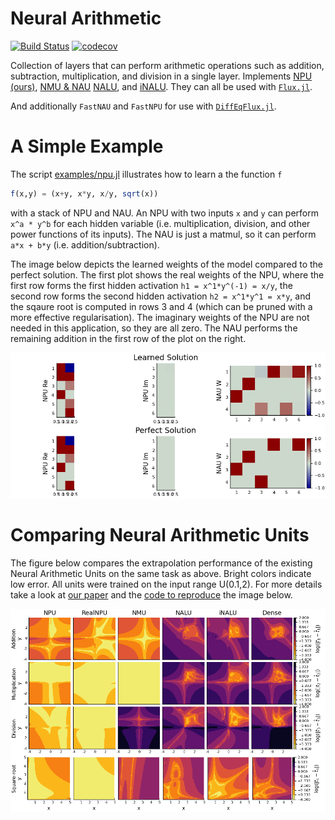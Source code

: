 # Neural Arithmetic

[![Build Status](https://travis-ci.com/nmheim/NeuralArithmetic.jl.svg?branch=master)](https://travis-ci.com/nmheim/NeuralArithmetic.jl)
[![codecov](https://codecov.io/gh/nmheim/NeuralArithmetic.jl/branch/master/graph/badge.svg)](https://codecov.io/gh/nmheim/NeuralArithmetic.jl)

Collection of layers that can perform arithmetic operations such as addition,
subtraction, multiplication, and division in a single layer.  Implements
[NPU (ours)](https://arxiv.org/abs/2006.01681),
[NMU & NAU](https://openreview.net/forum?id=H1gNOeHKPS)
[NALU](https://arxiv.org/abs/1808.00508), and
[iNALU](https://arxiv.org/abs/2003.07629).
They can all be used with [`Flux.jl`](https://github.com/FluxML/Flux.jl).

And additionally `FastNAU` and `FastNPU` for use with [`DiffEqFlux.jl`](https://github.com/SciML/DiffEqFlux.jl).

# A Simple Example

The script [examples/npu.jl](examples/npu.jl) illustrates how to learn a the function `f`
```julia
f(x,y) = (x+y, x*y, x/y, sqrt(x))
```
with a stack of NPU and NAU.
An NPU with two inputs `x` and `y` can perform `x^a * y^b` for each hidden variable
(i.e. multiplication, division, and other power functions of its inputs).
The NAU is just a matmul, so it can perform `a*x + b*y` (i.e. addition/subtraction).

The image below depicts the learned weights of the model compared to the perfect solution.
The first plot shows the real weights of the NPU, where the first
row forms the first hidden activation `h1 = x^1*y^(-1) = x/y`, the second row
forms the second hidden activation `h2 = x^1*y^1 = x*y`, and the sqaure root is computed in
rows 3 and 4 (which can be pruned with a more effective regularisation).
The imaginary weights of the NPU are not needed in this application, so they
are all zero.
The NAU performs the remaining addition in the first row of the plot on the right.

![npu](img/npu_example.png)



# Comparing Neural Arithmetic Units

The figure below compares the extrapolation performance of the existing Neural Arithmetic Units
on the same task as above. Bright colors indicate low error.
All units were trained on the input range U(0.1,2). For more
details take a look at [our paper](https://arxiv.org/abs/2006.01681) and
the [code to reproduce](https://github.com/nmheim/NeuralPowerUnits) the image below.

![layers](img/layers.png)
